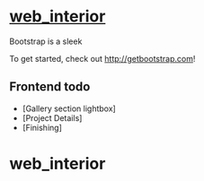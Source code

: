 # [web_interior](http://localhost)


Bootstrap is a sleek

To get started, check out <http://getbootstrap.com>!


## Frontend todo

* [Gallery section lightbox]
* [Project Details]
* [Finishing]


# web_interior
